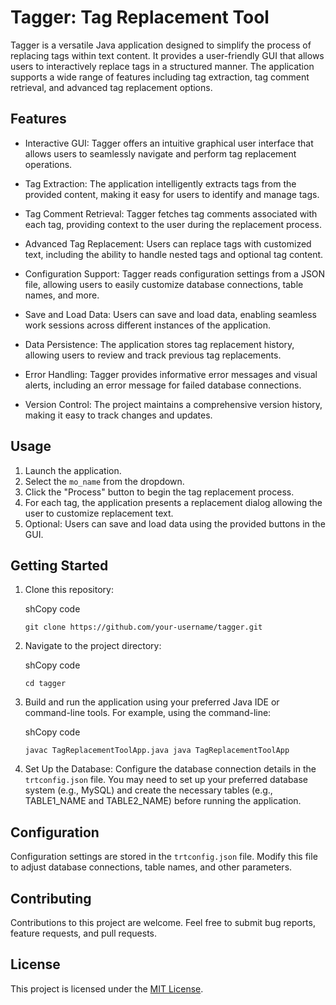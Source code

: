 Tagger: Tag Replacement Tool
============================

Tagger is a versatile Java application designed to simplify the process of replacing tags within text content. It provides a user-friendly GUI that allows users to interactively replace tags in a structured manner. The application supports a wide range of features including tag extraction, tag comment retrieval, and advanced tag replacement options.

Features
--------

-   Interactive GUI: Tagger offers an intuitive graphical user interface that allows users to seamlessly navigate and perform tag replacement operations.

-   Tag Extraction: The application intelligently extracts tags from the provided content, making it easy for users to identify and manage tags.

-   Tag Comment Retrieval: Tagger fetches tag comments associated with each tag, providing context to the user during the replacement process.

-   Advanced Tag Replacement: Users can replace tags with customized text, including the ability to handle nested tags and optional tag content.

-   Configuration Support: Tagger reads configuration settings from a JSON file, allowing users to easily customize database connections, table names, and more.

-   Save and Load Data: Users can save and load data, enabling seamless work sessions across different instances of the application.

-   Data Persistence: The application stores tag replacement history, allowing users to review and track previous tag replacements.

-   Error Handling: Tagger provides informative error messages and visual alerts, including an error message for failed database connections.

-   Version Control: The project maintains a comprehensive version history, making it easy to track changes and updates.

Usage
-----

1.  Launch the application.
2.  Select the `mo_name` from the dropdown.
3.  Click the "Process" button to begin the tag replacement process.
4.  For each tag, the application presents a replacement dialog allowing the user to customize replacement text.
5.  Optional: Users can save and load data using the provided buttons in the GUI.

Getting Started
---------------

1.  Clone this repository:

    shCopy code

    `git clone https://github.com/your-username/tagger.git`

2.  Navigate to the project directory:

    shCopy code

    `cd tagger`

3.  Build and run the application using your preferred Java IDE or command-line tools. For example, using the command-line:

    shCopy code

    `javac TagReplacementToolApp.java
    java TagReplacementToolApp`

4.  Set Up the Database: Configure the database connection details in the `trtconfig.json` file. You may need to set up your preferred database system (e.g., MySQL) and create the necessary tables (e.g., TABLE1_NAME and TABLE2_NAME) before running the application.

Configuration
-------------

Configuration settings are stored in the `trtconfig.json` file. Modify this file to adjust database connections, table names, and other parameters.

Contributing
------------

Contributions to this project are welcome. Feel free to submit bug reports, feature requests, and pull requests.

License
-------

This project is licensed under the [MIT License](https://chat.openai.com/c/LICENSE).
